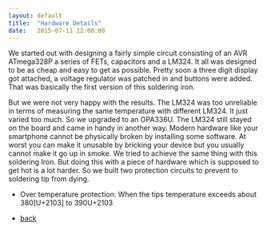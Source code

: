 ```yaml
---
layout: default
title:  "Hardware Details"
date:   2015-07-11 12:00:00
---
```




We started out with designing a fairly simple circuit consisting of an AVR ATmega328P a series of FETs, capacitors and a LM324.
It all was designed to be as cheap and easy to get as possible.
Pretty soon a three digit display got attached, a voltage regulator was patched in and buttons were added.
That was basically the first version of this soldering iron.

But we were not very happy with the results.
The LM324 was too unreliable in terms of measuring the same temperature with different LM324.
It just varied too much.
So we upgraded to an OPA336U.
The LM324 still stayed on the board and came in handy in another way.
Modern hardware like your smartphone cannot be physically broken by installing some software.
At worst you can make it unusable by bricking your device but you usually cannot make it go up in smoke.
We tried to achieve the same thing with this soldering Iron.
But doing this with a piece of hardware which is supposed to get hot is a lot harder.
So we built two protection circuits to prevent to soldering tip from dying.
- Over temperature protection: When the tips temperature exceeds about 380[U+2103] to 390U+2103

- [back][frontpage]


[frontpage]: http://www.google.de
